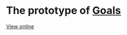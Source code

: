 # The prototype of [Goals](https://github.com/Terry-Su/Goals)
[View online](https://SF-Terry.github.io/prototype/goals/index.html)
